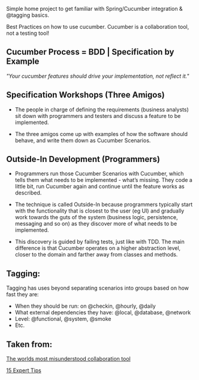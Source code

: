 Simple home project to get familiar with Spring/Cucumber integration & @tagging basics.




Best Practices on how to use cucumber. Cucumber is a collaboration tool, not a testing tool!

## Cucumber Process = BDD | Specification by Example

*"Your cucumber features should drive your implementation, not reflect it."*

## Specification Workshops (Three Amigos)
* The people in charge of defining the requirements (business analysts) sit down with programmers and testers and discuss a feature to be implemented. 

* The three amigos come up with examples of how the software should behave, and write them down as Cucumber Scenarios.

## Outside-In Development (Programmers)
* Programmers run those Cucumber Scenarios with Cucumber, which tells them what needs to be implemented - what’s missing. They code a little bit, run Cucumber again and continue until the feature works as described.

* The technique is called Outside-In because programmers typically start with the functionality that is closest to the user (eg UI) and gradually work towards the guts of the system (business logic, persistence, messaging and so on) as they discover more of what needs to be implemented.

* This discovery is guided by failing tests, just like with TDD. The main difference is that Cucumber operates on a higher abstraction level, closer to the domain and farther away from classes and methods.

## Tagging:
Tagging has uses beyond separating scenarios into groups based on how fast they are:
* When they should be run: on @checkin, @hourly, @daily
* What external dependencies they have: @local, @database, @network
* Level: @functional, @system, @smoke
* Etc.

## Taken from:

[The worlds most misunderstood collaboration tool](https://cucumber.io/blog/2014/03/03/the-worlds-most-misunderstood-collaboration-tool)

[15 Expert Tips](https://blog.engineyard.com/2009/15-expert-tips-for-using-cucumber)
